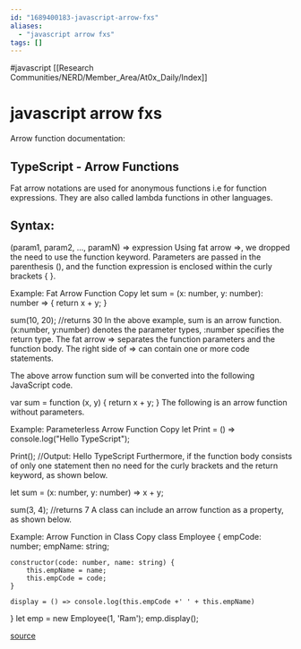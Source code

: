 ```yaml
---
id: "1689400183-javascript-arrow-fxs"
aliases:
  - "javascript arrow fxs"
tags: []
---
```

#javascript
[[Research Communities/NERD/Member_Area/At0x_Daily/Index]]

# javascript arrow fxs

Arrow function documentation:
## TypeScript - Arrow Functions
Fat arrow notations are used for anonymous functions i.e for function expressions. They are also called lambda functions in other languages.

## Syntax:

(param1, param2, ..., paramN) => expression
Using fat arrow =>, we dropped the need to use the function keyword. Parameters are passed in the parenthesis (), and the function expression is enclosed within the curly brackets { }.

Example: Fat Arrow Function Copy
let sum = (x: number, y: number): number => {
    return x + y;
}

sum(10, 20); //returns 30
In the above example, sum is an arrow function. (x:number, y:number) denotes the parameter types, :number specifies the return type. The fat arrow => separates the function parameters and the function body. The right side of => can contain one or more code statements.

The above arrow function sum will be converted into the following JavaScript code.

var sum = function (x, y) {
    return x + y;
}
The following is an arrow function without parameters.

Example: Parameterless Arrow Function Copy
let Print = () => console.log("Hello TypeScript");

Print(); //Output: Hello TypeScript
Furthermore, if the function body consists of only one statement then no need for the curly brackets and the return keyword, as shown below.

let sum = (x: number, y: number) => x + y;

sum(3, 4); //returns 7
A class can include an arrow function as a property, as shown below.

Example: Arrow Function in Class Copy
class Employee {
    empCode: number;
    empName: string;

    constructor(code: number, name: string) {
        this.empName = name;
        this.empCode = code;
    }

    display = () => console.log(this.empCode +' ' + this.empName)
}
let emp = new Employee(1, 'Ram');
emp.display();

[source](https://www.tutorialsteacher.com/typescript/arrow-function)
